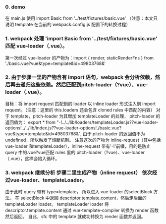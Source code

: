 ### 0. demo
在 main.js 使用 import Basic from '../test/fixtures/basic.vue' （注意：本文只说明 template 在当前的 webpack.config.js 配置下的转换过程）

### 1. webpack 处理 'import Basic from '../test/fixtures/basic.vue' 匹配 vue-loader（.vue）。
第一次经过 vue-loader 的产物为：import { render, staticRenderFns } from './basic.vue?vue&type=template&id=49803768&'


### 2. 由于步骤一里的产物含有 import 语句，webpack 会分析依赖，然后再去递归这些依赖。然后匹配到pitch-loader（?vue）、vue-loader（.vue）。
目标：将 import request 匹配到的 loader 以 inline loader 形式注入到 import request。（注意：这里的 this.loaders 还会包含 cloned rules 中匹配的内容）
对于 template，pitch-loader 为其增加 templateLoader 的处理，
pitch-loader 的返回值为：
export * from "-!../../lib/loaders/templateLoader.js??vue-loader-options!../../lib/index.js??vue-loader-options!./basic.vue?vue&type=template&id=49803768&", 
由于 pitch-loader 的返回值不为 undefined，所以触发了熔断机制。
注意这次的产物为 inline-request（其中包括 vue-loader 和templateLoader），inline-request 带有'-!'前缀，目的是防止 query 中的.vue?vue匹配 rules 里的 pitch-loader（?vue）、vue-loader（.vue），这样会陷入循环。


### 3. webpack 继续分析 步骤二里生成产物（inline request） 依次经过vue-loader、templateLoader。
由于此时 query 带有 type=template， 所以进入 vue-loader 的selectBlock 方法。
在 selectBlock 中返回 descriptor.template.content，然后走后面的 templateLoader loader。
templateLoader loader 将 descriptor.template.content 通过 vue-template-compiler 转换为 render 函数然后返回。
自此，sfc 中的 template 就成功转换为 render 函数并返回。
